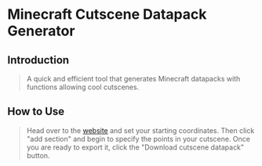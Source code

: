 # Minecraft Cutscene Datapack Generator

## Introduction

>A quick and efficient tool that generates Minecraft datapacks with functions allowing cool cutscenes.

## How to Use

> Head over to the [website](https://zandercraftgames.github.io/MC_Cutscene_Generator/) and set your starting coordinates. Then click "add section" and begin to specify the points in your cutscene. Once you are ready to export it, 
click the "Download cutscene datapack" button.
